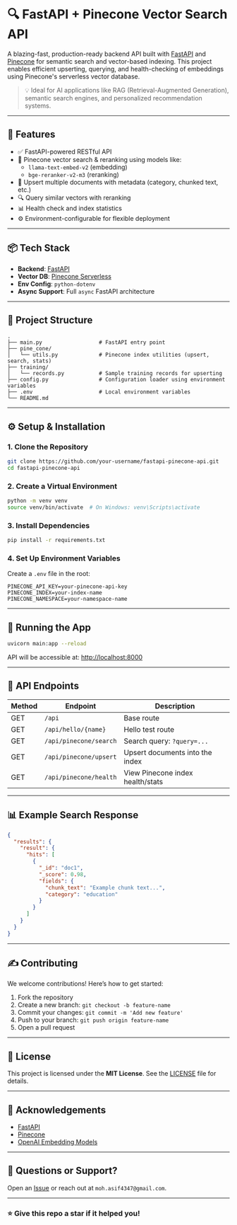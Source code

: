 # 🔍 FastAPI + Pinecone Vector Search API

A blazing-fast, production-ready backend API built with [FastAPI](https://fastapi.tiangolo.com/) and [Pinecone](https://www.pinecone.io/) for semantic search and vector-based indexing. This project enables efficient upserting, querying, and health-checking of embeddings using Pinecone's serverless vector database.

> 💡 Ideal for AI applications like RAG (Retrieval-Augmented Generation), semantic search engines, and personalized recommendation systems.

---

## 🚀 Features

- ✅ FastAPI-powered RESTful API
- 🧠 Pinecone vector search & reranking using models like:
  - `llama-text-embed-v2` (embedding)
  - `bge-reranker-v2-m3` (reranking)
- 📅 Upsert multiple documents with metadata (category, chunked text, etc.)
- 🔍 Query similar vectors with reranking
- 📊 Health check and index statistics
- ⚙️ Environment-configurable for flexible deployment

---

## 📦 Tech Stack

- **Backend**: [FastAPI](https://fastapi.tiangolo.com/)
- **Vector DB**: [Pinecone Serverless](https://docs.pinecone.io/docs/serverless-intro)
- **Env Config**: `python-dotenv`
- **Async Support**: Full `async` FastAPI architecture

---

## 📁 Project Structure

```
.
├── main.py                  # FastAPI entry point
├── pine_cone/
│   └── utils.py             # Pinecone index utilities (upsert, search, stats)
├── training/
│   └── records.py           # Sample training records for upserting
├── config.py                # Configuration loader using environment variables
├── .env                     # Local environment variables
└── README.md
```

---

## ⚙️ Setup & Installation

### 1. Clone the Repository

```bash
git clone https://github.com/your-username/fastapi-pinecone-api.git
cd fastapi-pinecone-api
```

### 2. Create a Virtual Environment

```bash
python -m venv venv
source venv/bin/activate  # On Windows: venv\Scripts\activate
```

### 3. Install Dependencies

```bash
pip install -r requirements.txt
```

### 4. Set Up Environment Variables

Create a `.env` file in the root:

```env
PINECONE_API_KEY=your-pinecone-api-key
PINECONE_INDEX=your-index-name
PINECONE_NAMESPACE=your-namespace-name
```

---

## 🧪 Running the App

```bash
uvicorn main:app --reload
```

API will be accessible at: [http://localhost:8000](http://localhost:8000)

---

## 📡 API Endpoints

| Method | Endpoint               | Description                      |
| ------ | ---------------------- | -------------------------------- |
| GET    | `/api`                 | Base route                       |
| GET    | `/api/hello/{name}`    | Hello test route                 |
| GET    | `/api/pinecone/search` | Search query: `?query=...`       |
| GET    | `/api/pinecone/upsert` | Upsert documents into the index  |
| GET    | `/api/pinecone/health` | View Pinecone index health/stats |

---

## 📊 Example Search Response

```json
{
  "results": {
    "result": {
      "hits": [
        {
          "_id": "doc1",
          "_score": 0.98,
          "fields": {
            "chunk_text": "Example chunk text...",
            "category": "education"
          }
        }
      ]
    }
  }
}
```

---

## ✍️ Contributing

We welcome contributions! Here’s how to get started:

1. Fork the repository
2. Create a new branch: `git checkout -b feature-name`
3. Commit your changes: `git commit -m 'Add new feature'`
4. Push to your branch: `git push origin feature-name`
5. Open a pull request

---

## 📜 License

This project is licensed under the **MIT License**. See the [LICENSE](LICENSE) file for details.

---

## 🙌 Acknowledgements

- [FastAPI](https://github.com/tiangolo/fastapi)
- [Pinecone](https://www.pinecone.io/)
- [OpenAI Embedding Models](https://platform.openai.com/docs/guides/embeddings)

---

## 💬 Questions or Support?

Open an [Issue](https://github.com/your-username/fastapi-pinecone-api/issues) or reach out at `moh.asif4347@gmail.com`.

---

### ⭐️ Give this repo a star if it helped you!

